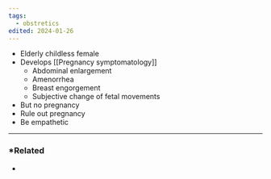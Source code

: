 ```yaml
---
tags:
  - obstretics
edited: 2024-01-26
---
```

- Elderly childless female
- Develops [[Pregnancy symptomatology]] 
	- Abdominal enlargement
	- Amenorrhea
	- Breast engorgement
	- Subjective change of fetal movements
- But no pregnancy 
- Rule out pregnancy
- Be empathetic

---
### *Related
- 